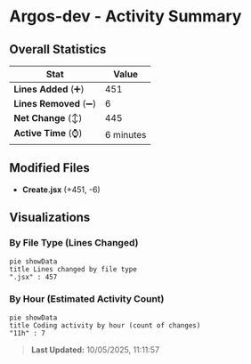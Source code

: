 # Argos-dev - Activity Summary 

## Overall Statistics

| Stat                   | Value                                                             |
| ---------------------- | ----------------------------------------------------------------- |
| **Lines Added** (➕)   | 451                                          |
| **Lines Removed** (➖) | 6                                        |
| **Net Change** (↕)    | 445                |
| **Active Time** (⌚)   | 6 minutes |


## Modified Files
- **Create.jsx** (+451, -6)

## Visualizations

### By File Type (Lines Changed)

```mermaid
pie showData
title Lines changed by file type
".jsx" : 457
```

### By Hour (Estimated Activity Count)

```mermaid
pie showData
title Coding activity by hour (count of changes)
"11h" : 7
```


> **Last Updated:** 10/05/2025, 11:11:57